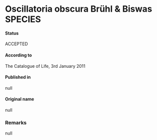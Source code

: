 Oscillatoria obscura Brühl & Biswas SPECIES
=======

#### Status
ACCEPTED

#### According to
The Catalogue of Life, 3rd January 2011

#### Published in
null

#### Original name
null

### Remarks
null